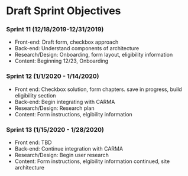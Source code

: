 # Draft Sprint Objectives

###  Sprint 11 (12/18/2019-12/31/2019)
- Front-end: Draft form, checkbox approach
- Back-end: Understand components of architecture
- Research/Design: Onboarding, form layout, eligibility information
- Content: Beginning 12/23, Onboarding

### Sprint 12 (1/1/2020 - 1/14/2020)
- Front end: Checkbox solution, form chapters. save in progress, build eligibility section
- Back-end: Begin integrating with CARMA
- Research/Design: Research plan
- Content: Form instructions, elgibility information

### Sprint 13 (1/15/2020 - 1/28/2020)
- Front end: TBD
- Back-end: Continue integration with CARMA
- Research/Design: Begin user research
- Content: Form instructions, elgibility information continued, site architecture

